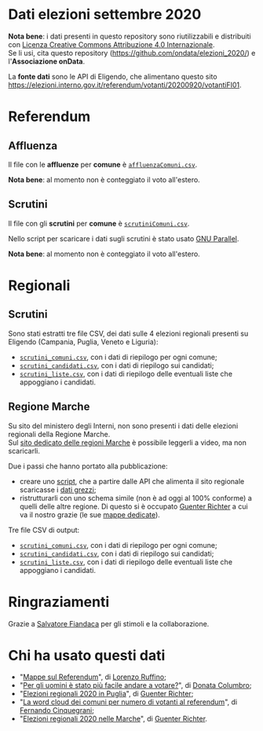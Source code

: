 # Dati elezioni settembre 2020

**Nota bene**: i dati presenti in questo repository sono riutilizzabili e distribuiti con [Licenza Creative Commons Attribuzione 4.0 Internazionale](https://creativecommons.org/licenses/by/4.0/deed.it).<br>
Se li usi, cita questo repository (https://github.com/ondata/elezioni_2020/) e l'**Associazione onData**.

La **fonte dati** sono le API di Eligendo, che alimentano questo sito <https://elezioni.interno.gov.it/referendum/votanti/20200920/votantiFI01>.

# Referendum

## Affluenza

Il file con le **affluenze** per **comune** è [`affluenzaComuni.csv`](https://github.com/ondata/elezioni_2020/raw/master/referendum/output/affluenzaComuni.csv).

**Nota bene**: al momento non è conteggiato il voto all'estero.

## Scrutini

Il file con gli **scrutini** per **comune** è [`scrutiniComuni.csv`](https://github.com/ondata/elezioni_2020/raw/master/referendum/output/scrutiniComuni.csv).

Nello script per scaricare i dati sugli scrutini è stato usato [GNU Parallel](https://www.gnu.org/software/parallel/).

**Nota bene**: al momento non è conteggiato il voto all'estero.

# Regionali

## Scrutini

Sono stati estratti tre file CSV, dei dati sulle 4 elezioni regionali presenti su Eligendo (Campania, Puglia, Veneto e Liguria):

- [`scrutini_comuni.csv`](regionali/output/scrutini_comuni.csv), con i dati di riepilogo per ogni comune;
- [`scrutini_candidati.csv`](regionali/output/scrutini_candidati.csv), con i dati di riepilogo sui candidati;
- [`scrutini_liste.csv`](regionali/output/scrutini_liste.csv), con i dati di riepilogo delle eventuali liste che appoggiano i candidati.

## Regione Marche

Su sito del ministero degli Interni, non sono presenti i dati delle elezioni regionali della Regione Marche. <br>
Sul [sito dedicato delle regioni Marche](https://dati.elezioni.marche.it/) è possibile leggerli a video, ma non scaricarli.

Due i passi che hanno portato alla pubblicazione:

- creare uno [script](./regionaliMarche/regionaliMarche.sh), che a partire dalle API che alimenta il sito regionale scaricasse i [dati grezzi](./regionaliMarche/processing);
- ristrutturarli con uno schema simile (non è ad oggi al 100% conforme) a quelli delle altre regione. Di questo si è occupato [Guenter Richter](https://twitter.com/grichter) a cui va il nostro grazie (le sue [mappe dedicate](https://gjrichter.github.io/viz/Elezioni/gallery/Regionali_2020_Marche/)).

Tre file CSV di output:

- [`scrutini_comuni.csv`](regionali/output/scrutini_comuni-marche.csv), con i dati di riepilogo per ogni comune;
- [`scrutini_candidati.csv`](regionali/output/scrutini_candidati-marche.csv), con i dati di riepilogo sui candidati;
- [`scrutini_liste.csv`](regionali/output/scrutini_liste-marche.csv), con i dati di riepilogo delle eventuali liste che appoggiano i candidati.

# Ringraziamenti

Grazie a [Salvatore Fiandaca](https://twitter.com/totofiandaca) per gli stimoli e la collaborazione.

# Chi ha usato questi dati

- "[Mappe sul Referendum](https://twitter.com/Ruffino_Lorenzo/status/1308325183258865664)", di [Lorenzo Ruffino](https://twitter.com/Ruffino_Lorenzo);
- "[Per gli uomini è stato più facile andare a votare?](https://www.instagram.com/p/CFwrnVKFYdl/?igshid=f0wptpkx7bln)", di [Donata Columbro](https://twitter.com/dontyna);
- "[Elezioni regionali 2020 in Puglia](https://gjrichter.github.io/viz/Elezioni/gallery/Regionali_2020_Puglia/)", di [Guenter Richter](https://twitter.com/grichter);
- "[La word cloud dei comuni per numero di votanti al referendum](https://twitter.com/fromAlias/status/1311915787079294976)", di [Fernando Cinquegrani](https://twitter.com/fromAlias);
- "[Elezioni regionali 2020 nelle Marche](https://gjrichter.github.io/viz/Elezioni/gallery/Regionali_2020_Marche/)", di [Guenter Richter](https://twitter.com/grichter).

